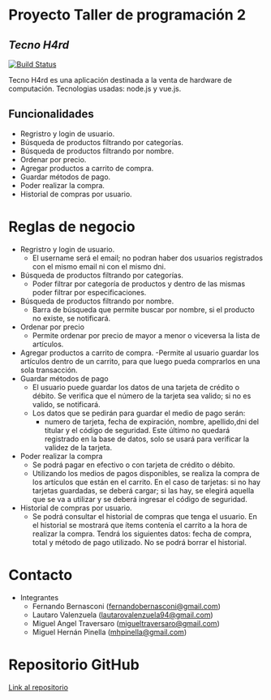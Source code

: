 # Proyecto Taller de programación 2
## _Tecno H4rd_


[![Build Status][1]](https://github.com/Dephros/Tecno-H4rd)

Tecno H4rd es una aplicación destinada a la venta de hardware de computación.
Tecnologias usadas: node.js y vue.js.



## Funcionalidades

- Regristro y login de usuario.
- Búsqueda de productos filtrando por categorías.
- Búsqueda de productos filtrando por nombre.
- Ordenar por precio.
- Agregar productos a carrito de compra.
- Guardar métodos de pago.
- Poder realizar la compra.
- Historial de compras por usuario.

# Reglas de negocio
- Regristro y login de usuario.
     - El username será el email; no podran haber dos usuarios registrados con el mismo email ni con el mismo dni.
- Búsqueda de productos filtrando por categorías.
    - Poder filtrar por categoría de productos y dentro de las mismas poder filtrar por especificaciones.
- Búsqueda de productos filtrando por nombre.
    - Barra de búsqueda que permite buscar por nombre, si el producto no existe, se notificará.
- Ordenar por precio
    - Permite ordenar por precio de mayor a menor o viceversa la lista de artículos.
- Agregar productos a carrito de compra.
    -Permite al usuario guardar los artículos dentro de un carrito, para que luego pueda comprarlos en una sola transacción.
- Guardar métodos de pago
    - El usuario puede guardar los datos de una tarjeta de crédito o débito. Se verifica que el número de la tarjeta sea valido; si no es valido, se notificará.
    - Los datos que se pedirán para guardar el medio de pago serán:
        - numero de tarjeta, fecha de expiración, nombre, apellido,dni del titular y el código de seguridad. Este último no quedará registrado en la base de datos, solo se usará para verificar la validez de la tarjeta.
- Poder realizar la compra
   - Se podrá pagar en efectivo o con tarjeta de crédito o débito.
   - Utilizando los medios de pagos disponibles, se realiza la compra de los artículos que están en el carrito. En el caso de tarjetas: si no hay tarjetas guardadas, se deberá cargar; si las hay, se elegirá aquella que se va a utilizar y se deberá ingresar el código de seguridad.
- Historial de compras por usuario.
    - Se podrá consultar el historial de compras que tenga el usuario. En el historial se mostrará que ítems contenía el carrito a la hora de realizar la compra. Tendrá los siguientes datos: fecha de compra, total y método de pago utilizado. No se podrá borrar el historial.

# Contacto
- Integrantes
    - Fernando Bernasconi (fernandobernasconi@gmail.com)
    - Lautaro Valenzuela (lautarovalenzuela94@gmail.com)
    - Miguel Angel Traversaro (migueltraversaro@gmail.com)
    - Miguel Hernán Pinella (mhpinella@gmail.com)

# Repositorio GitHub
[Link al repositorio](https://github.com/Dephros/Tecno-H4rd)

[1]:https://icon-library.com/images/github-icon-for-resume/github-icon-for-resume-14.jpg